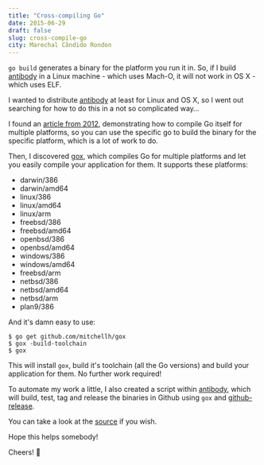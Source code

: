 ```yaml
---
title: "Cross-compiling Go"
date: 2015-06-29
draft: false
slug: cross-compile-go
city: Marechal Cândido Rondon
---
```


`go build` generates a binary for the platform you run it in. So, if I build [antibody](https://github.com/caarlos0/antibody) in a Linux machine - which uses Mach-O, it will not work in OS X - which uses ELF.

I wanted to distribute [antibody](https://github.com/caarlos0/antibody) at least for Linux and OS X, so I went out searching for how to do this in a not so complicated way…

I found an [article from 2012](http://solovyov.net/en/2012/cross-compiling-go/), demonstrating how to compile Go itself for multiple platforms, so you can use the specific go to build the binary for the specific platform, which is a lot of work to do.

Then, I discovered [gox](https://github.com/mitchellh/gox), which compiles Go for multiple platforms and let you easily compile your application for them. It supports these platforms:

- darwin/386
- darwin/amd64
- linux/386
- linux/amd64
- linux/arm
- freebsd/386
- freebsd/amd64
- openbsd/386
- openbsd/amd64
- windows/386
- windows/amd64
- freebsd/arm
- netbsd/386
- netbsd/amd64
- netbsd/arm
- plan9/386

And it's damn easy to use:

```
$ go get github.com/mitchellh/gox
$ gox -build-toolchain
$ gox
```

This will install `gox`, build it's toolchain (all the Go versions) and build your application for them. No further work required!

To automate my work a little, I also created a script within [antibody](https://github.com/caarlos0/antibody), which will build, test, tag and release the binaries in Github using `gox` and [github-release](http://github.com/aktau/github-release). 

You can take a look at the [source](https://github.com/caarlos0/go-releaser/blob/81e3ceb54d321676afcba7d23e9a02a5682ed0f5/release) if you wish.

Hope this helps somebody!

Cheers! 🍻